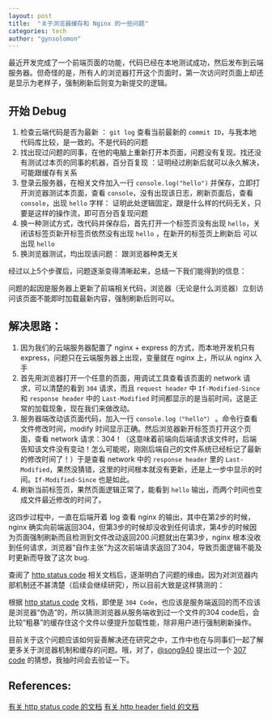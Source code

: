 ```yaml
---
layout: post
title:  "关于浏览器缓存和 Nginx 的一些问题"
categories: tech
author: "gynsolomon"
---
```



最近开发完成了一个前端页面的功能，代码已经在本地测试成功，然后发布到云端服务器。但奇怪的是，所有人的浏览器打开这个页面时，第一次访问时页面上却还是显示为老样子，强制刷新后则变为新提交的逻辑。

## 开始 Debug

1. 检查云端代码是否为最新 ： `git log` 查看当前最新的 `commit ID`，与我本地代码库比较，是一致的。不是代码的问题
2. 找出现过问题的同事，在他的电脑上重新打开本页面，问题没有复现。找还没有测试过本页的同事的机器，百分百复现 ：证明经过刷新后就可以永久解决，可能跟缓存有关系
3. 登录云服务器，在相关文件加入一行 `console.log("hello")` 并保存，立即打开浏览器测试本页面，查看 `console`，没有出现该日志，刷新页面后，查看 `console`，出现 `hello` 字样： 证明此处逻辑固定，跟是什么样的代码无关，只要是这样的操作流，即可百分百复现问题
4. 换一种测试方式，改代码并保存后，首先打开一个标签页没有出现 `hello`，关闭该标签页新开标签页依然没有出现 `hello` ，在新开的标签页上刷新后 可以出现 `hello`
5. 换浏览器测试，均出现该问题： 跟浏览器种类无关

经过以上5个步骤后，问题逐渐变得清晰起来，总结一下我们能得到的信息： 

问题的起因是服务器上更新了前端相关代码，浏览器（无论是什么浏览器）立刻访问该页面不能即时加载最新内容，强制刷新后则可以。

## 解决思路：

1. 因为我们的云端服务器配置了 nginx + express 的方式，而本地开发机只有 express，问题只在云端服务器上出现，变量就在 nginx 上，所以从 nginx 入手
2. 首先用浏览器打开一个任意的页面，用调试工具查看该页面的 network 请求，可以清楚的看到 `304` 请求，而且 `request header` 中 `If-Modified-Since` 和 `response header` 中的 `Last-Modified` 时间都显示的是当前时间，这是正常的加载现象，现在我们来做改动。
3. 服务器端改动该页面代码，加入一行 `console.log（"hello"）` 。命令行查看文件修改时间，modify 时间显示正确。然后浏览器新开标签页打开这个页面，查看 network 请求：304！（这意味着前端向后端请求该文件时，后端告知该文件没有变动！怎么可能呢，刚刚后端自己的文件系统已经标记了最新的修改时间了！）于是查看 network 中的 `response header` 里的 `Last-Modified`，果然没猜错，这里的时间根本就没有更新，还是上一步中显示的时间。`If-Modified-Since` 也是如此。
4. 刷新当前标签页，果然页面逻辑正常了，能看到 `hello` 输出，而两个时间也变成文件最近修改的时间了。
        
这四步过程中，一直在后端开着 log 查看 nginx 的输出，其中在第2步的时候，nginx 确实向前端返回304，但第3步的时候却没收到任何请求，第4步的时候因为页面强制刷新而且检测到文件改动返回200.问题就出在第3步，nginx 根本没收到任何请求，浏览器“自作主张”为这次前端请求返回了304，导致页面逻辑不能及时更新而导致了这次 bug.

查阅了 [http status code]() 相关文档后，逐渐明白了问题的缘由。因为对浏览器内部机制还不甚清楚（后续会继续研究），所以目前大致是这样猜测的：

根据 [http status code]() 文档，即使是 `304 Code`，也应该是服务端返回的而不应该是浏览器“伪造”的，所以猜测浏览器从服务端收到过一个文件的304 code后，会比较“粗暴”的缓存住这个文件以便提升加载性能，除非用户进行强制刷新操作。

目前关于这个问题应该如何妥善解决还在研究之中，工作中也在与同事们一起了解更多关于浏览器机制和缓存的问题。哦，对了，[@song940](https://github.com/song940) 提出过一个 [307 code]() 的猜想，我抽时间会去验证一下。

## References:

[有关 http status code 的文档](http://www.w3.org/Protocols/rfc2616/rfc2616-sec10.html)
[有关 http header field 的文档](http://www.w3.org/Protocols/rfc2616/rfc2616-sec14.html) 
